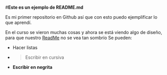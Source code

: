 #**Este es un ejemplo de README.md**

Es mi primer repositorio en Github así que con esto puedo ejemplificar lo que aprendí.

En el curso se vieron muchas cosas y ahora se está viendo algo de diseño, para que nuestro [ReadMe](https://www.youtube.com/watch?v=dQw4w9WgXcQ) no se vea tan sombrío
Se pueden:
* Hacer listas
* >Escribir en cursiva
* **Escribir en negrita**
